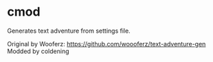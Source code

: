# cmod
Generates text adventure from settings file.

Original by Wooferz: https://github.com/woooferz/text-adventure-gen
Modded by coldening

